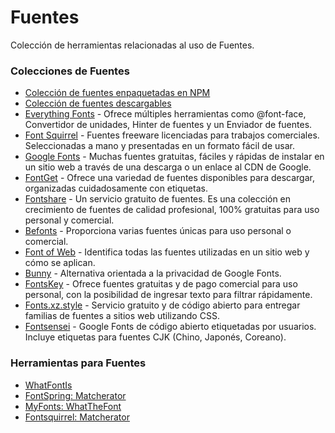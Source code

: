 # Fuentes
Colección de herramientas relacionadas al uso de Fuentes.

### Colecciones de Fuentes
- [Colección de fuentes enpaquetadas en NPM](https://fontsource.org/)
- [Colección de fuentes descargables](https://www.dafont.com/es/)
- [Everything Fonts](https://everythingfonts.com) - Ofrece múltiples herramientas como @font-face, Convertidor de unidades, Hinter de fuentes y un Enviador de fuentes.
- [Font Squirrel](https://www.fontsquirrel.com) - Fuentes freeware licenciadas para trabajos comerciales. Seleccionadas a mano y presentadas en un formato fácil de usar.
- [Google Fonts](https://fonts.google.com) - Muchas fuentes gratuitas, fáciles y rápidas de instalar en un sitio web a través de una descarga o un enlace al CDN de Google.
- [FontGet](https://www.fontget.com) - Ofrece una variedad de fuentes disponibles para descargar, organizadas cuidadosamente con etiquetas.
- [Fontshare](https://www.fontshare.com) - Un servicio gratuito de fuentes. Es una colección en crecimiento de fuentes de calidad profesional, 100% gratuitas para uso personal y comercial.
- [Befonts](https://befonts.com) - Proporciona varias fuentes únicas para uso personal o comercial.
- [Font of Web](https://fontofweb.com) - Identifica todas las fuentes utilizadas en un sitio web y cómo se aplican.
- [Bunny](https://fonts.bunny.net) - Alternativa orientada a la privacidad de Google Fonts.
- [FontsKey](https://www.fontskey.com) - Ofrece fuentes gratuitas y de pago comercial para uso personal, con la posibilidad de ingresar texto para filtrar rápidamente.
- [Fonts.xz.style](https://fonts.xz.style) - Servicio gratuito y de código abierto para entregar familias de fuentes a sitios web utilizando CSS.
- [Fontsensei](https://fontsensei.com) - Google Fonts de código abierto etiquetadas por usuarios. Incluye etiquetas para fuentes CJK (Chino, Japonés, Coreano).

### Herramientas para Fuentes
- [WhatFontIs](https://www.whatfontis.com/)
- [FontSpring: Matcherator](https://www.fontspring.com/matcherator)
- [MyFonts: WhatTheFont](https://www.myfonts.com/es/pages/whatthefont)
- [Fontsquirrel: Matcherator](https://www.fontsquirrel.com/matcherator)